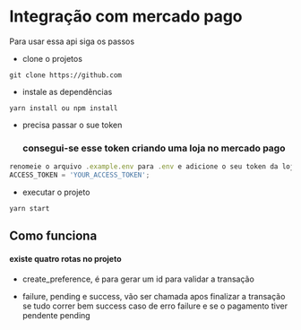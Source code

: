 # Integração com mercado pago

Para usar essa api siga os passos

- clone o projetos

```
git clone https://github.com
```

- instale as dependências

```
yarn install ou npm install
```

- precisa passar o sue token

  ### consegui-se esse token criando uma loja no mercado pago

```js
renomeie o arquivo .example.env para .env e adicione o seu token da loja
ACCESS_TOKEN = 'YOUR_ACCESS_TOKEN';
```

- executar o projeto

```
yarn start
```

## Como funciona

#### existe quatro rotas no projeto

- create_preference, é para gerar um id para validar a transação

- failure, pending e success, vão ser chamada apos finalizar a transação se tudo correr bem success caso de erro failure e se o pagamento tiver pendente pending
